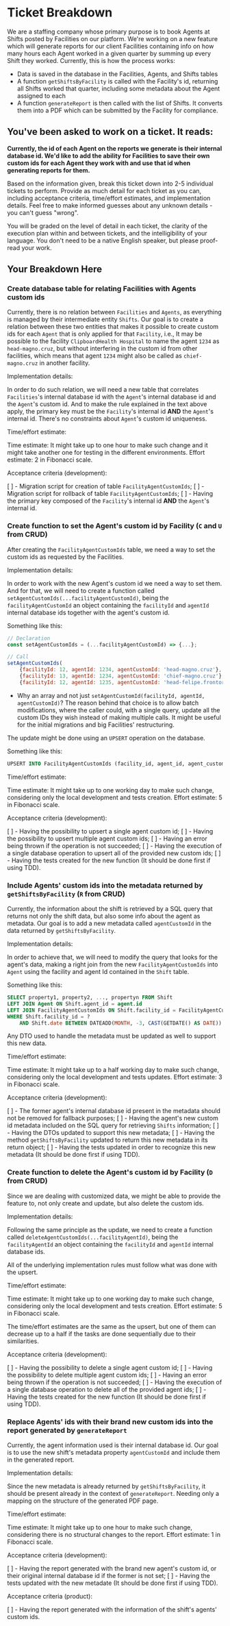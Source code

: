 # Ticket Breakdown
We are a staffing company whose primary purpose is to book Agents at Shifts posted by Facilities on our platform. We're working on a new feature which will generate reports for our client Facilities containing info on how many hours each Agent worked in a given quarter by summing up every Shift they worked. Currently, this is how the process works:

- Data is saved in the database in the Facilities, Agents, and Shifts tables
- A function `getShiftsByFacility` is called with the Facility's id, returning all Shifts worked that quarter, including some metadata about the Agent assigned to each
- A function `generateReport` is then called with the list of Shifts. It converts them into a PDF which can be submitted by the Facility for compliance.

## You've been asked to work on a ticket. It reads:

**Currently, the id of each Agent on the reports we generate is their internal database id. We'd like to add the ability for Facilities to save their own custom ids for each Agent they work with and use that id when generating reports for them.**


Based on the information given, break this ticket down into 2-5 individual tickets to perform. Provide as much detail for each ticket as you can, including acceptance criteria, time/effort estimates, and implementation details. Feel free to make informed guesses about any unknown details - you can't guess "wrong".


You will be graded on the level of detail in each ticket, the clarity of the execution plan within and between tickets, and the intelligibility of your language. You don't need to be a native English speaker, but please proof-read your work.

## Your Breakdown Here

### Create database table for relating Facilities with Agents custom ids

Currently, there is no relation between `Facilities` and `Agents`, as everything is managed by their intermediate entity `Shifts`.
Our goal is to create a relation between these two entities that makes it possible to create custom ids for each `Agent` that is only applied for that `Facility`, i.e., It may be possible to the facility `ClipboardHealth Hospital` to name the agent `1234` as `head-magno.cruz`, but without interfering in the custom id from other facilities, which means that agent `1234` might also be called as `chief-magno.cruz` in another facility.

Implementation details:

In order to do such relation, we will need a new table that correlates `Facilities`'s internal database id with the `Agent`'s internal database id and the `Agent`'s custom id. And to make the rule explained in the text above apply, the primary key must be the `Facility`'s internal id **AND** the `Agent`'s internal id.
There's no constraints about `Agent`'s custom id uniqueness.

Time/effort estimate: 

Time estimate: It might take up to one hour to make such change and it might take another one for testing in the different environments.
Effort estimate: 2 in Fibonacci scale.

Acceptance criteria (development): 

[ ] - Migration script for creation of table `FacilityAgentCustomIds`;
[ ] - Migration script for rollback of table `FacilityAgentCustomIds`;
[ ] - Having the primary key composed of the `Facility`'s internal id **AND** the `Agent`'s internal id.

### Create function to set the Agent's custom id by Facility (`C` and `U` from CRUD)

After creating the `FacilityAgentCustomIds` table, we need a way to set the custom ids as requested by the Facilities.

Implementation details: 

In order to work with the new Agent's custom id we need a way to set them. And for that, we will need to create a function called `setAgentCustomIds(...facilityAgentCustomId)`, being the `facilityAgentCustomId` an object containing the `facilityId` and `agentId` internal database ids together with the agent's custom id.

Something like this:

```javascript
// Declaration
const setAgentCustomIds = (...facilityAgentCustomId) => {...};

// Call
setAgentCustomIds(
    {facilityId: 12, agentId: 1234, agentCustomId: 'head-magno.cruz'}, 
    {facilityId: 13, agentId: 1234, agentCustomId: 'chief-magno.cruz'}, 
    {facilityId: 12, agentId: 1235, agentCustomId: 'head-felipe.frontoroli'});
```

* Why an array and not just `setAgentCustomId(facilityId, agentId, agentCustomId)`?
  The reason behind that choice is to allow batch modifications, where the caller could, with a single query, update all the custom IDs they wish instead of making multiple calls. It might be useful for the initial migrations and big Facilities' restructuring.

The update might be done using an `UPSERT` operation on the database.

Something like this:

```SQL
UPSERT INTO FacilityAgentCustomIds (facility_id, agent_id, agent_custom_id) VALUES (?, ?, ?); -- Where the (?, ?, ?) would have to be dinamically generated in order to support many tuples at once, based on the length of the array of facilityAgentCustomId received.
```

Time/effort estimate:

Time estimate: It might take up to one working day to make such change, considering only the local development and tests creation.
Effort estimate: 5 in Fibonacci scale.

Acceptance criteria (development): 

[ ] - Having the possibility to upsert a single agent custom id;
[ ] - Having the possibility to upsert multiple agent custom ids;
[ ] - Having an error being thrown if the operation is not succeeded;
[ ] - Having the execution of a single database operation to upsert all of the provided new custom ids;
[ ] - Having the tests created for the new function (It should be done first if using TDD).

### Include Agents' custom ids into the metadata returned by `getShiftsByFacility` (`R` from CRUD)

Currently, the information about the shift is retrieved by a SQL query that returns not only the shift data, but also some info about the agent as metadata.
Our goal is to add a new metadata called `agentCustomId` in the data returned by `getShiftsByFacility`.

Implementation details: 

In order to achieve that, we will need to modify the query that looks for the agent's data, making a right join from the new `FacilityAgentCustomIds` into `Agent` using the facility and agent Id contained in the `Shift` table.

Something like this:

```SQL
SELECT property1, property2, ..., propertyn FROM Shift
LEFT JOIN Agent ON Shift.agent_id = agent.id
LEFT JOIN FacilityAgentCustomIds ON Shift.facility_id = FacilityAgentCustomIds.facility_id AND Shift.agent_id = FacilityAgentCustomIds.agent_id
WHERE Shift.facility_id = ?
    AND Shift.date BETWEEN DATEADD(MONTH, -3, CAST(GETDATE() AS DATE)) AND GETDATE();
```

Any DTO used to handle the metadata must be updated as well to support this new data.

Time/effort estimate: 

Time estimate: It might take up to a half working day to make such change, considering only the local development and tests updates.
Effort estimate: 3 in Fibonacci scale.

Acceptance criteria (development): 

[ ] - The former agent's internal database id present in the metadata should not be removed for fallback purposes;
[ ] - Having the agent's new custom id metadata included on the SQL query for retrieving `Shifts` information;
[ ] - Having the DTOs updated to support this new metadata;
[ ] - Having the method `getShiftsByFacility` updated to return this new metadata in its return object;
[ ] - Having the tests updated in order to recognize this new metadata (It should be done first if using TDD).

### Create function to delete the Agent's custom id by Facility (`D` from CRUD)

Since we are dealing with customized data, we might be able to provide the feature to, not only create and update, but also delete the custom ids.

Implementation details: 

Following the same principle as the update, we need to create a function called `deleteAgentCustomIds(...facilityAgentId)`, being the `facilityAgentId` an object containing the `facilityId` and `agentId` internal database ids.

All of the underlying implementation rules must follow what was done with the upsert.

Time/effort estimate: 

Time estimate: It might take up to one working day to make such change, considering only the local development and tests creation.
Effort estimate: 5 in Fibonacci scale.

The time/effort estimates are the same as the upsert, but one of them can decrease up to a half if the tasks are done sequentially due to their similarities.

Acceptance criteria (development):

[ ] - Having the possibility to delete a single agent custom id;
[ ] - Having the possibility to delete multiple agent custom ids;
[ ] - Having an error being thrown if the operation is not succeeded;
[ ] - Having the execution of a single database operation to delete all of the provided agent ids;
[ ] - Having the tests created for the new function (It should be done first if using TDD).

### Replace Agents' ids with their brand new custom ids into the report generated by `generateReport`

Currently, the agent information used is their internal database id.
Our goal is to use the new shift's metadata property `agentCustomId` and include them in the generated report.

Implementation details: 

Since the new metadata is already returned by `getShiftsByFacility`, it should be present already in the context of `generateReport`.
Needing only a mapping on the structure of the generated PDF page.

Time/effort estimate: 

Time estimate: It might take up to one hour to make such change, considering there is no structural changes to the report.
Effort estimate: 1 in Fibonacci scale.

Acceptance criteria (development):

[ ] - Having the report generated with the brand new agent's custom id, or their original internal database id if the former is not set;
[ ] - Having the tests updated with the new metadate (It should be done first if using TDD).

Acceptance criteria (product): 

[ ] - Having the report generated with the information of the shift's agents' custom ids.
